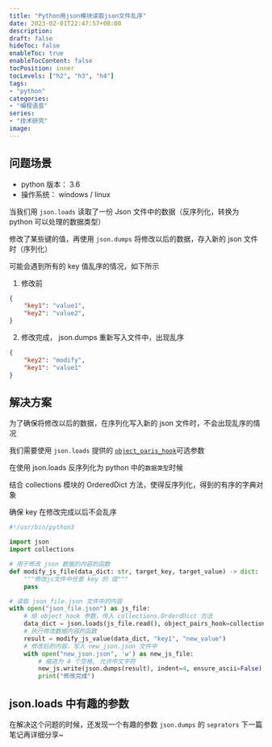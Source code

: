 ```yaml
---
title: "Python用json模块读取json文件乱序"
date: 2023-02-01T22:47:57+08:00
description:
draft: false
hideToc: false
enableToc: true
enableTocContent: false
tocPosition: inner
tocLevels: ["h2", "h3", "h4"]
tags:
- "python"
categories:
- "编程语音"
series:
- "技术研究"
image:
---
```


## 问题场景

- python 版本： 3.6
- 操作系统： windows / linux

当我们用 `json.loads` 读取了一份 Json 文件中的数据（反序列化，转换为 python 可以处理的数据类型）

修改了某些键的值，再使用 `json.dumps`  将修改以后的数据，存入新的 json 文件时（序列化）

可能会遇到所有的 key 值乱序的情况，如下所示

1. 修改前
```json
{
	"key1": "value1",
	"key2": "value2",
}
```

2. 修改完成， json.dumps 重新写入文件中，出现乱序
```json
{
	"key2": "modify",
	"key1": "value1"
}
```

## 解决方案

为了确保将修改以后的数据，在序列化写入新的 json 文件时，不会出现乱序的情况

我们需要使用 `json.loads`  提供的 [`object_paris_hook`](https://docs.python.org/3/library/json.html?highlight=json%20loads#json.loads] "`object_paris_hook`")可选参数

在使用 json.loads 反序列化为 python 中的`数据类型`时候

结合 collections 模块的 OrderedDict 方法，使得反序列化，得到的有序的字典对象

确保 key 在修改完成以后不会乱序

```python
#!/usr/bin/python3

import json
import collections

# 用于修改 json 数据的内容的函数
def modify_js_file(data_dict: str, target_key, target_value) -> dict:
	"""修改js文件中任意 key 的 值"""
	pass

# 读取 json_file.json 文件中的内容
with open("json_file.json") as js_file:
	# 给 object_hook 参数，传入 collections.OrderdDict 方法
	data_dict = json.loads(js_file.read(), object_pairs_hook=collections.OrderedDict)
	# 执行修改数据内容的函数
	result = modify_js_value(data_dict, "key1", "new_value")
	# 修改后的内容，写入 new_json.json 文件中
	with open("new_json.json", 'w') as new_js_file:
		# 缩进为 4 个空格, 允许中文字符
		new_js.write(json.dumps(result), indent=4, ensure_ascii=False)
		print("修改完成")
```

## json.loads 中有趣的参数

在解决这个问题的时候，还发现一个有趣的参数
`json.dumps` 的 `seprators`
下一篇笔记再详细分享~
